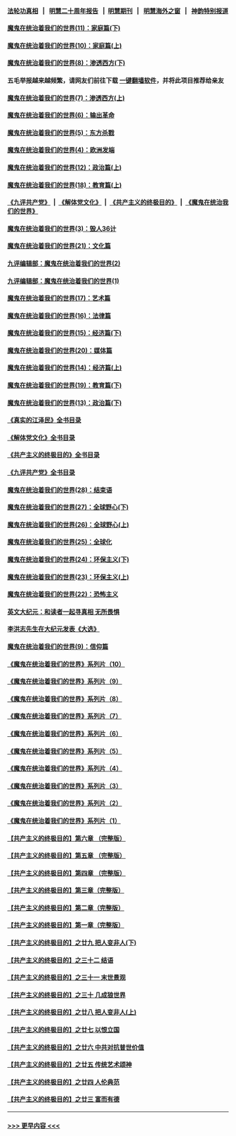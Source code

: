 #### [法轮功真相](https://github.com/gfw-breaker/truth/blob/master/README.md?t=0) &nbsp;&nbsp;|&nbsp;&nbsp; [明慧二十周年报告](https://github.com/gfw-breaker/mh-reports/blob/master/README.md?t=0) &nbsp;&nbsp;|&nbsp;&nbsp;[明慧期刊](https://github.com/gfw-breaker/mh-qikan) &nbsp;&nbsp;|&nbsp;&nbsp; [明慧海外之窗](https://github.com/gfw-breaker/mh-news/blob/master/README.md?t=0) &nbsp;&nbsp;|&nbsp;&nbsp; [神韵特别报道](https://github.com/gfw-breaker/mh-news/blob/master/shenyun.md?t=0)
#### [魔鬼在统治着我们的世界(11)：家庭篇(下)](../pages/nsc422/n10440961.md?t=11190001) 
#### [魔鬼在统治着我们的世界(10)：家庭篇(上)](../pages/nsc422/n10435448.md?t=11190001) 
#### [魔鬼在统治着我们的世界(8)：渗透西方(下)](../pages/nsc422/n10429603.md?t=11190001) 
#### 五毛举报越来越频繁，请网友们前往下载 [一键翻墙软件](https://github.com/gfw-breaker/ssr-accounts)，并将此项目推荐给亲友
#### [魔鬼在统治着我们的世界(7)：渗透西方(上)](../pages/nsc422/n10426013.md?t=11190001) 
#### [魔鬼在统治着我们的世界(6)：输出革命](../pages/nsc422/n10421536.md?t=11190001) 
#### [魔鬼在统治着我们的世界(5)：东方杀戮](../pages/nsc422/n10417707.md?t=11190001) 
#### [魔鬼在统治着我们的世界(4)：欧洲发端](../pages/nsc422/n10414890.md?t=11190001) 
#### [魔鬼在统治着我们的世界(12)：政治篇(上)](../pages/nsc422/n10444576.md?t=11190001) 
#### [魔鬼在统治着我们的世界(18)：教育篇(上)](../pages/nsc422/n10526970.md?t=11190001) 
#### [《九评共产党》](https://github.com/begood0513/9ping.md/blob/master/README.md) &nbsp;|&nbsp; [《解体党文化》](../../../../jtdwh.md/blob/master/README.md)  &nbsp;|&nbsp; [《共产主义的终极目的》](../../../../gczydzjmd.md/blob/master/README.md) &nbsp;|&nbsp; [《魔鬼在统治我们的世界》](../../../../mgztzwmdsj.md/blob/master/README.md) 
#### [魔鬼在统治着我们的世界(3)：毁人36计](../pages/nsc422/n10411583.md?t=11190001) 
#### [魔鬼在统治着我们的世界(21)：文化篇](../pages/nsc422/n10597706.md?t=11190001) 
#### [九评编辑部：魔鬼在统治着我们的世界(2)](../pages/nsc422/n10410036.md?t=11190001) 
#### [九评编辑部：魔鬼在统治着我们的世界(1)](../pages/nsc422/n10406825.md?t=11190001) 
#### [魔鬼在统治着我们的世界(17)：艺术篇](../pages/nsc422/n10499093.md?t=11190001) 
#### [魔鬼在统治着我们的世界(16)：法律篇](../pages/nsc422/n10485969.md?t=11190001) 
#### [魔鬼在统治着我们的世界(15)：经济篇(下)](../pages/nsc422/n10469975.md?t=11190001) 
#### [魔鬼在统治着我们的世界(20)：媒体篇](../pages/nsc422/n10586579.md?t=11190001) 
#### [魔鬼在统治着我们的世界(14)：经济篇(上)](../pages/nsc422/n10457370.md?t=11190001) 
#### [魔鬼在统治着我们的世界(19)：教育篇(下)](../pages/nsc422/n10564808.md?t=11190001) 
#### [魔鬼在统治着我们的世界(13)：政治篇(下)](../pages/nsc422/n10448270.md?t=11190001) 
#### [《真实的江泽民》全书目录](../pages/nsc422/n13721399.md?t=11190001) 
#### [《解体党文化》全书目录](../pages/nsc422/n13721157.md?t=11190001) 
#### [《共产主义的终极目的》全书目录](../pages/nsc422/n13721048.md?t=11190001) 
#### [《九评共产党》全书目录](../pages/nsc422/n13708085.md?t=11190001) 
#### [魔鬼在统治着我们的世界(28)：结束语](../pages/nsc422/n10936246.md?t=11190001) 
#### [魔鬼在统治着我们的世界(27)：全球野心(下)](../pages/nsc422/n10928319.md?t=11190001) 
#### [魔鬼在统治着我们的世界(26)：全球野心(上)](../pages/nsc422/n10900318.md?t=11190001) 
#### [魔鬼在统治着我们的世界(25)：全球化](../pages/nsc422/n10788205.md?t=11190001) 
#### [魔鬼在统治着我们的世界(24)：环保主义(下)](../pages/nsc422/n10695307.md?t=11190001) 
#### [魔鬼在统治着我们的世界(23)：环保主义(上)](../pages/nsc422/n10688613.md?t=11190001) 
#### [魔鬼在统治着我们的世界(22)：恐怖主义](../pages/nsc422/n10614727.md?t=11190001) 
#### [英文大纪元：和读者一起寻真相 无所畏惧](../pages/nsc422/n12542027.md?t=11190001) 
#### [李洪志先生在大纪元发表《大选》](../pages/nsc422/n12534746.md?t=11190001) 
#### [魔鬼在统治着我们的世界(9)：信仰篇](../pages/nsc422/n10432159.md?t=11190001) 
#### [《魔鬼在统治着我们的世界》系列片（10）](../pages/nsc422/n12292670.md?t=11190001) 
#### [《魔鬼在统治着我们的世界》系列片（9）](../pages/nsc422/n12290859.md?t=11190001) 
#### [《魔鬼在统治着我们的世界》系列片（8）](../pages/nsc422/n12287445.md?t=11190001) 
#### [《魔鬼在统治着我们的世界》系列片（7）](../pages/nsc422/n12283425.md?t=11190001) 
#### [《魔鬼在统治着我们的世界》系列片（6）](../pages/nsc422/n12282314.md?t=11190001) 
#### [《魔鬼在统治着我们的世界》系列片（5）](../pages/nsc422/n12281419.md?t=11190001) 
#### [《魔鬼在统治着我们的世界》系列片（4）](../pages/nsc422/n12274024.md?t=11190001) 
#### [《魔鬼在统治着我们的世界》系列片（3）](../pages/nsc422/n12271322.md?t=11190001) 
#### [《魔鬼在统治着我们的世界》系列片（2）](../pages/nsc422/n12269049.md?t=11190001) 
#### [《魔鬼在统治着我们的世界》系列片（1）](../pages/nsc422/n12267575.md?t=11190001) 
#### [【共产主义的终极目的】第六章 （完整版）](../pages/nsc422/n11428913.md?t=11190001) 
#### [【共产主义的终极目的】第五章 （完整版）](../pages/nsc422/n11428912.md?t=11190001) 
#### [【共产主义的终极目的】第四章 （完整版）](../pages/nsc422/n11428907.md?t=11190001) 
#### [【共产主义的终极目的】第三章（完整版）](../pages/nsc422/n11428848.md?t=11190001) 
#### [【共产主义的终极目的】第二章（完整版）](../pages/nsc422/n11428831.md?t=11190001) 
#### [【共产主义的终极目的】第一章（完整版）](../pages/nsc422/n11417651.md?t=11190001) 
#### [【共产主义的终极目的】之廿九 把人变非人(下)](../pages/nsc422/n11344140.md?t=11190001) 
#### [【共产主义的终极目的】之三十二 结语](../pages/nsc422/n11360535.md?t=11190001) 
#### [【共产主义的终极目的】之三十一 末世景观](../pages/nsc422/n11351129.md?t=11190001) 
#### [【共产主义的终极目的】之三十 几成狼世界](../pages/nsc422/n11348280.md?t=11190001) 
#### [【共产主义的终极目的】之廿八 把人变非人(上)](../pages/nsc422/n11340492.md?t=11190001) 
#### [【共产主义的终极目的】之廿七 以恨立国](../pages/nsc422/n11336944.md?t=11190001) 
#### [【共产主义的终极目的】之廿六 中共对抗普世价值](../pages/nsc422/n11324785.md?t=11190001) 
#### [【共产主义的终极目的】之廿五 传统艺术颂神](../pages/nsc422/n11296396.md?t=11190001) 
#### [【共产主义的终极目的】之廿四 人伦典范](../pages/nsc422/n11296397.md?t=11190001) 
#### [【共产主义的终极目的】之廿三 富而有德](../pages/nsc422/n11283598.md?t=11190001) 

----
#### [ >>> 更早内容 <<< ](../indexes/nsc422-earlier.md)
